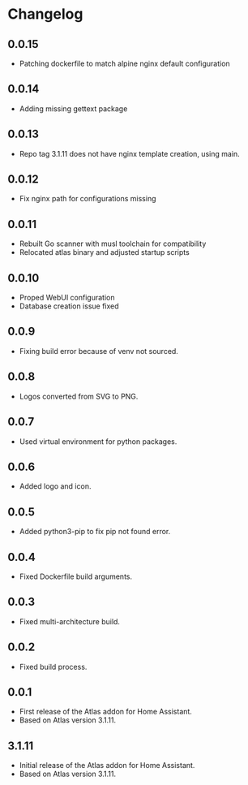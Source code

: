 # Changelog

## 0.0.15

- Patching dockerfile to match alpine nginx default configuration

## 0.0.14

- Adding missing gettext package

## 0.0.13

- Repo tag 3.1.11 does not have nginx template creation, using main.

## 0.0.12

- Fix nginx path for configurations missing

## 0.0.11

- Rebuilt Go scanner with musl toolchain for compatibility
- Relocated atlas binary and adjusted startup scripts

## 0.0.10

- Proped WebUI configuration
- Database creation issue fixed

## 0.0.9

- Fixing build error because of venv not sourced.

## 0.0.8

- Logos converted from SVG to PNG.

## 0.0.7

- Used virtual environment for python packages.

## 0.0.6

- Added logo and icon.

## 0.0.5

- Added python3-pip to fix pip not found error.

## 0.0.4

- Fixed Dockerfile build arguments.

## 0.0.3

- Fixed multi-architecture build.

## 0.0.2

- Fixed build process.

## 0.0.1

- First release of the Atlas addon for Home Assistant.
- Based on Atlas version 3.1.11.

## 3.1.11

- Initial release of the Atlas addon for Home Assistant.
- Based on Atlas version 3.1.11.
